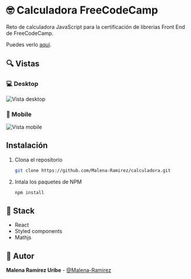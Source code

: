 # 🤓 Calculadora FreeCodeCamp 

Reto de calculadora JavaScript para la certificación de librerias Front End de FreeCodeCamp.

Puedes verlo [aquí](https://calculadora-js-fcc.netlify.app/).

## 🔍 Vistas 

### 💻 Desktop

![Vista desktop](https://i.imgur.com/ZKakrwL.jpg)

### 📱 Mobile

![Vista mobile](https://i.imgur.com/uUWo33C.jpg)

## Instalación

1. Clona el repositorio
   ```sh
   git clone https://github.com/Malena-Ramirez/calculadora.git
   ```
3. Intala los paquetes de NPM
   ```sh
   npm install
   ```

## 📌 Stack

- React
- Styled components
- Mathjs

## 🌟 Autor

**Malena Ramírez Uribe** - [@Malena-Ramirez](https://github.com/Malena-Ramirez)
